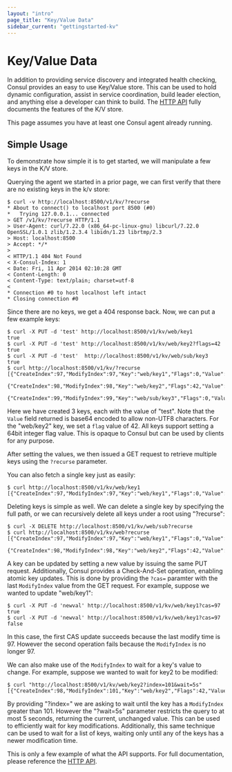```yaml
---
layout: "intro"
page_title: "Key/Value Data"
sidebar_current: "gettingstarted-kv"
---
```


# Key/Value Data

In addition to providing service discovery and integrated health checking,
Consul provides an easy to use Key/Value store. This can be used to hold
dynamic configuration, assist in service coordination, build leader election,
and anything else a developer can think to build. The
[HTTP API](/docs/agent/http.html) fully documents the features of the K/V store.

This page assumes you have at least one Consul agent already running.

## Simple Usage

To demonstrate how simple it is to get started, we will manipulate a few keys
in the K/V store.

Querying the agent we started in a prior page, we can first verify that
there are no existing keys in the k/v store:

```
$ curl -v http://localhost:8500/v1/kv/?recurse
* About to connect() to localhost port 8500 (#0)
*   Trying 127.0.0.1... connected
> GET /v1/kv/?recurse HTTP/1.1
> User-Agent: curl/7.22.0 (x86_64-pc-linux-gnu) libcurl/7.22.0 OpenSSL/1.0.1 zlib/1.2.3.4 libidn/1.23 librtmp/2.3
> Host: localhost:8500
> Accept: */*
>
< HTTP/1.1 404 Not Found
< X-Consul-Index: 1
< Date: Fri, 11 Apr 2014 02:10:28 GMT
< Content-Length: 0
< Content-Type: text/plain; charset=utf-8
<
* Connection #0 to host localhost left intact
* Closing connection #0
```

Since there are no keys, we get a 404 response back.
Now, we can put a few example keys:

```
$ curl -X PUT -d 'test' http://localhost:8500/v1/kv/web/key1
true
$ curl -X PUT -d 'test' http://localhost:8500/v1/kv/web/key2?flags=42
true
$ curl -X PUT -d 'test'  http://localhost:8500/v1/kv/web/sub/key3
true
$ curl http://localhost:8500/v1/kv/?recurse
[{"CreateIndex":97,"ModifyIndex":97,"Key":"web/key1","Flags":0,"Value":"dGVzdA=="},
 {"CreateIndex":98,"ModifyIndex":98,"Key":"web/key2","Flags":42,"Value":"dGVzdA=="},
 {"CreateIndex":99,"ModifyIndex":99,"Key":"web/sub/key3","Flags":0,"Value":"dGVzdA=="}]
```

Here we have created 3 keys, each with the value of "test". Note that the
`Value` field returned is base64 encoded to allow non-UTF8
characters. For the "web/key2" key, we set a `flag` value of 42. All keys
support setting a 64bit integer flag value. This is opaque to Consul but can
be used by clients for any purpose.

After setting the values, we then issued a GET request to retrieve multiple
keys using the `?recurse` parameter.

You can also fetch a single key just as easily:

```
$ curl http://localhost:8500/v1/kv/web/key1
[{"CreateIndex":97,"ModifyIndex":97,"Key":"web/key1","Flags":0,"Value":"dGVzdA=="}]
```

Deleting keys is simple as well. We can delete a single key by specifying the
full path, or we can recursively delete all keys under a root using "?recurse":

```
$ curl -X DELETE http://localhost:8500/v1/kv/web/sub?recurse
$ curl http://localhost:8500/v1/kv/web?recurse
[{"CreateIndex":97,"ModifyIndex":97,"Key":"web/key1","Flags":0,"Value":"dGVzdA=="},
 {"CreateIndex":98,"ModifyIndex":98,"Key":"web/key2","Flags":42,"Value":"dGVzdA=="}]
```

A key can be updated by setting a new value by issuing the same PUT request.
Additionally, Consul provides a Check-And-Set operation, enabling atomic
key updates. This is done by providing the `?cas=` paramter with the last
`ModifyIndex` value from the GET request. For example, suppose we wanted
to update "web/key1":

```
$ curl -X PUT -d 'newval' http://localhost:8500/v1/kv/web/key1?cas=97
true
$ curl -X PUT -d 'newval' http://localhost:8500/v1/kv/web/key1?cas=97
false
```

In this case, the first CAS update succeeds because the last modify time is 97.
However the second operation fails because the `ModifyIndex` is no longer 97.

We can also make use of the `ModifyIndex` to wait for a key's value to change.
For example, suppose we wanted to wait for key2 to be modified:

```
$ curl "http://localhost:8500/v1/kv/web/key2?index=101&wait=5s"
[{"CreateIndex":98,"ModifyIndex":101,"Key":"web/key2","Flags":42,"Value":"dGVzdA=="}]
```

By providing "?index=" we are asking to wait until the key has a `ModifyIndex` greater
than 101. However the "?wait=5s" parameter restricts the query to at most 5 seconds,
returning the current, unchanged value. This can be used to efficiently wait for
key modifications. Additionally, this same technique can be used to wait for a list
of keys, waiting only until any of the keys has a newer modification time.

This is only a few example of what the API supports. For full documentation, please
reference the [HTTP API](/docs/agent/http.html).

